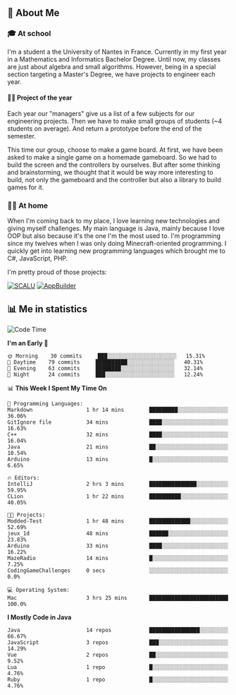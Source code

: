 ## 👀 About Me

### 🎓 At school

I'm a student a the University of Nantes in France. Currently in my first year in a Mathematics and Informatics Bachelor Degree. Until now, my classes are just about algebra and small algorithms. However, being in a special section targeting a Master's Degree, we have projects to engineer each year. 

#### 🔧🔬 Project of the year

Each year our "managers" give us a list of a few subjects for our engineering projects. Then we have to make small groups of students (~4 students on average). And return a prototype before the end of the semester.

This time our group, choose to make a game board. At first, we have been asked to make a single game on a homemade gameboard. So we had to build the screen and the controllers by ourselves. 
But after some thinking and brainstorming, we thought that it would be way more interesting to build, not only the gameboard and the controller but also a library to build games for it.

### 👨‍💻 At home

When I'm coming back to my place, I love learning new technologies and giving myself challenges. My main language is Java, mainly because I love OOP but also because it's the one I'm the most used to. I'm programming since my twelves when I was only doing Minecraft-oriented programming.  I quickly get into learning new programming languages which brought me to C#, JavaScript, PHP. 

I'm pretty proud of those projects:

[![SCALU](https://github-readme-stats.vercel.app/api/pin?username=renardfute&repo=SCALU)](https://github.com/renardfute/scalu)
[![AppBuilder](https://github-readme-stats.vercel.app/api/pin?username=pulsedev2&repo=AppBuilder)](https://github.com/pulsedev2/AppBuilder)

## 📊 Me in statistics
<!--START_SECTION:waka-->
![Code Time](http://img.shields.io/badge/Code%20Time-46%20hrs%2053%20mins-blue)

**I'm an Early 🐤** 

```text
🌞 Morning    30 commits     ███░░░░░░░░░░░░░░░░░░░░░░   15.31% 
🌆 Daytime    79 commits     ██████████░░░░░░░░░░░░░░░   40.31% 
🌃 Evening    63 commits     ████████░░░░░░░░░░░░░░░░░   32.14% 
🌙 Night      24 commits     ███░░░░░░░░░░░░░░░░░░░░░░   12.24%

```


📊 **This Week I Spent My Time On** 

```text
💬 Programming Languages: 
Markdown                 1 hr 14 mins        █████████░░░░░░░░░░░░░░░░   36.06% 
GitIgnore file           34 mins             ████░░░░░░░░░░░░░░░░░░░░░   16.63% 
C++                      32 mins             ████░░░░░░░░░░░░░░░░░░░░░   16.04% 
Java                     21 mins             ██░░░░░░░░░░░░░░░░░░░░░░░   10.54% 
Arduino                  13 mins             █░░░░░░░░░░░░░░░░░░░░░░░░   6.65%

🔥 Editors: 
IntelliJ                 2 hrs 3 mins        ███████████████░░░░░░░░░░   59.95% 
CLion                    1 hr 22 mins        ██████████░░░░░░░░░░░░░░░   40.05%

🐱‍💻 Projects: 
Modded-Test              1 hr 48 mins        █████████████░░░░░░░░░░░░   52.69% 
jeux_1d                  48 mins             ██████░░░░░░░░░░░░░░░░░░░   23.83% 
Arduino                  33 mins             ████░░░░░░░░░░░░░░░░░░░░░   16.22% 
MazeRadio                14 mins             █░░░░░░░░░░░░░░░░░░░░░░░░   7.25% 
CodingGameChallenges     0 secs              ░░░░░░░░░░░░░░░░░░░░░░░░░   0.0%

💻 Operating System: 
Mac                      3 hrs 25 mins       █████████████████████████   100.0%

```

**I Mostly Code in Java** 

```text
Java                     14 repos            ████████████████░░░░░░░░░   66.67% 
JavaScript               3 repos             ███░░░░░░░░░░░░░░░░░░░░░░   14.29% 
Vue                      2 repos             ██░░░░░░░░░░░░░░░░░░░░░░░   9.52% 
Lua                      1 repo              █░░░░░░░░░░░░░░░░░░░░░░░░   4.76% 
Ruby                     1 repo              █░░░░░░░░░░░░░░░░░░░░░░░░   4.76%

```



<!--END_SECTION:waka-->
